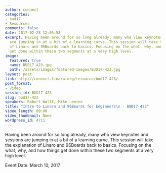 ```yaml
---
author: connect
categories:
- bud17
- Resources
comments: false
date: 2017-02-28 12:05:53
excerpt: Having been around for so long already, many who view keynotes and sessions
  are jumping in at a bit of a learning curve. This session will take the explanation
  of Linaro and 96Boards back to basics. Focusing on the what, why, and how things
  get done within these two segments at a very high level.
image:
  featured: true
  name: BUD17-423.jpg
  path: /assets/images/featured-images/BUD17-423.jpg
layout: post
link: http://connect.linaro.org/resource/bud17-423/
post_format:
- Video
session_id: BUD17-423
slug: bud17-423
speakers: Robert Wolff, Mike Levine
title: "Intro to Linaro and 96Boards for Engineers\n - BUD17-423"
video_length: 00:00
video_thumbnail: None
wordpress_id: 4711
---
```


Having been around for so long already, many who view keynotes and sessions are jumping in at a bit of a learning curve. This session will take the explanation of Linaro and 96Boards back to basics. Focusing on the what, why, and how things get done within these two segments at a very high level.

Event Date: March 10, 2017